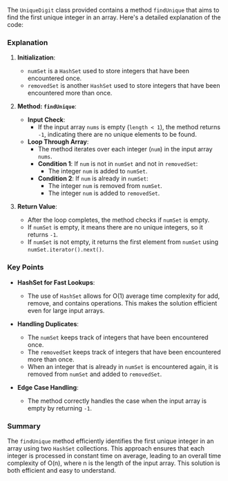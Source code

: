 The `UniqueDigit` class provided contains a method `findUnique` that aims to find the first unique integer in an array. Here's a detailed explanation of the code:

### Explanation

1. **Initialization**:
    - `numSet` is a `HashSet` used to store integers that have been encountered once.
    - `removedSet` is another `HashSet` used to store integers that have been encountered more than once.

2. **Method: `findUnique`**:
    - **Input Check**:
        - If the input array `nums` is empty (`length < 1`), the method returns `-1`, indicating there are no unique elements to be found.
    - **Loop Through Array**:
        - The method iterates over each integer (`num`) in the input array `nums`.
        - **Condition 1**: If `num` is not in `numSet` and not in `removedSet`:
            - The integer `num` is added to `numSet`.
        - **Condition 2**: If `num` is already in `numSet`:
            - The integer `num` is removed from `numSet`.
            - The integer `num` is added to `removedSet`.

3. **Return Value**:
    - After the loop completes, the method checks if `numSet` is empty.
    - If `numSet` is empty, it means there are no unique integers, so it returns `-1`.
    - If `numSet` is not empty, it returns the first element from `numSet` using `numSet.iterator().next()`.

### Key Points

- **HashSet for Fast Lookups**:
    - The use of `HashSet` allows for O(1) average time complexity for add, remove, and contains operations. This makes the solution efficient even for large input arrays.

- **Handling Duplicates**:
    - The `numSet` keeps track of integers that have been encountered once.
    - The `removedSet` keeps track of integers that have been encountered more than once.
    - When an integer that is already in `numSet` is encountered again, it is removed from `numSet` and added to `removedSet`.

- **Edge Case Handling**:
    - The method correctly handles the case when the input array is empty by returning `-1`.

### Summary

The `findUnique` method efficiently identifies the first unique integer in an array using two `HashSet` collections. This approach ensures that each integer is processed in constant time on average, leading to an overall time complexity of O(n), where n is the length of the input array. This solution is both efficient and easy to understand.